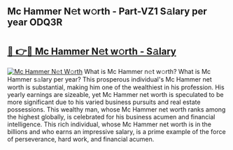 ## Mc Hammer N𝚎t w𝚘rth - Part-VZ1 S𝚊lary per year ODQ3R

# <h2><a href="http://gc4kmjy.nevu.top/?p=Mc+Hammer">🔗 👉🔴 Mc Hammer N𝚎t w𝚘rth - S𝚊lary</a></h2>

[![Mc Hammer N𝚎t W𝚘rth](https://i.imgur.com/Oavwk0R.jpeg)](http://gc4kmjy.nevu.top/?p=Mc+Hammer)
What is Mc Hammer n𝚎t w𝚘rth? What is Mc Hammer s𝚊lary per year?
This prosperous individual's Mc Hammer net worth is substantial, making him one of the wealthiest in his profession. His yearly earnings are sizeable, yet Mc Hammer net worth is speculated to be more significant due to his varied business pursuits and real estate possessions. This wealthy man, whose Mc Hammer net worth ranks among the highest globally, is celebrated for his business acumen and financial intelligence. This rich individual, whose Mc Hammer net worth is in the billions and who earns an impressive salary, is a prime example of the force of perseverance, hard work, and financial acumen.
